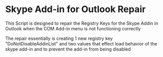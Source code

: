 # Skype Add-in for Outlook Repair
This Script is designed to repair the Registry Keys for the Skype Addin in Outlook when the COM Add-in menu is not functioning correctly

The repair essentially is creating 1 new registry key "DoNotDisableAddinList" and two values that effect load behavior of the skype add-in and to prevent the add-in from being disabled
